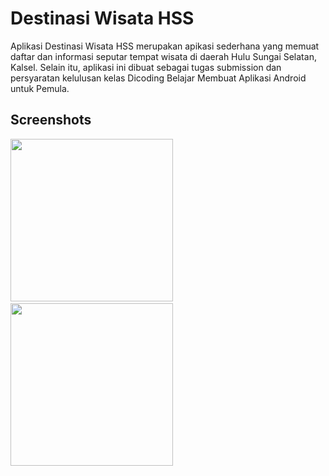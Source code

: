 # Destinasi Wisata HSS
Aplikasi Destinasi Wisata HSS merupakan apikasi sederhana yang memuat daftar dan informasi seputar tempat wisata di daerah Hulu Sungai Selatan, Kalsel. Selain itu, aplikasi ini dibuat sebagai tugas submission dan persyaratan kelulusan kelas Dicoding Belajar Membuat Aplikasi Android untuk Pemula.

## Screenshots
<img src="https://user-images.githubusercontent.com/40911222/115337191-1c4e5880-a1d3-11eb-91a2-0c68f5c5e205.png" width="260">&emsp;<img
 src="https://user-images.githubusercontent.com/40911222/115337194-1eb0b280-a1d3-11eb-9974-3914f31a7cc8.png" width="260">
